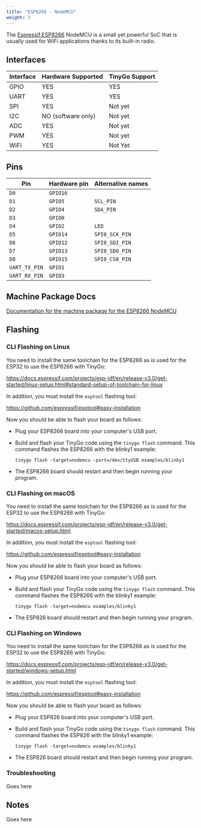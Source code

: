 ```yaml
---
title: "ESP8266 - NodeMCU"
weight: 3
---
```


The [Espressif ESP8266](https://www.espressif.com/en/products/socs/esp8266) NodeMCU is a small yet powerful SoC that is usually used for WiFi applications thanks to its built-in radio.

## Interfaces

| Interface | Hardware Supported | TinyGo Support |
| --------- | ------------- | ----- |
| GPIO      | YES | YES |
| UART      | YES | YES |
| SPI      | YES | Not yet |
| I2C      | NO (software only) | Not yet |
| ADC      | YES | Not yet |
| PWM      | YES | Not yet |
| WiFi      | YES | Not Yet |

## Pins

| Pin               | Hardware pin | Alternative names |
| ----------------- | ------------ | ----------------- |
| `D0`              | `GPIO16`     |                   |
| `D1`              | `GPIO5`      | `SCL_PIN`         |
| `D2`              | `GPIO4`      | `SDA_PIN`         |
| `D3`              | `GPIO0`      |                   |
| `D4`              | `GPIO2`      | `LED`             |
| `D5`              | `GPIO14`     | `SPI0_SCK_PIN`    |
| `D6`              | `GPIO12`     | `SPI0_SDI_PIN`    |
| `D7`              | `GPIO13`     | `SPI0_SDO_PIN`    |
| `D8`              | `GPIO15`     | `SPI0_CS0_PIN`    |
| `UART_TX_PIN`     | `GPIO1`      |                   |
| `UART_RX_PIN`     | `GPIO3`      |                   |

## Machine Package Docs

[Documentation for the machine package for the ESP8266 NodeMCU](../machine/nodemcu)

## Flashing

### CLI Flashing on Linux

You need to install the same toolchain for the ESP8266 as is used for the ESP32 to use the ESP8266 with TinyGo: 

https://docs.espressif.com/projects/esp-idf/en/release-v3.0/get-started/linux-setup.html#standard-setup-of-toolchain-for-linux

In addition, you must install the `esptool` flashing tool:

https://github.com/espressif/esptool#easy-installation

Now you should be able to flash your board as follows:

- Plug your ESP8266 board into your computer's USB port.
- Build and flash your TinyGo code using the `tinygo flash` command. This command flashes the ESP8266 with the blinky1 example:

    ```
    tinygo flash -target=nodemcu -port=/dev/ttyUSB examples/blinky1
    ```

- The ESP8266 board should restart and then begin running your program.

### CLI Flashing on macOS

You need to install the same toolchain for the ESP8266 as is used for the ESP32 to use the ESP8266 with TinyGo:

https://docs.espressif.com/projects/esp-idf/en/release-v3.0/get-started/macos-setup.html

In addition, you must install the `esptool` flashing tool:

https://github.com/espressif/esptool#easy-installation

Now you should be able to flash your board as follows:

- Plug your ESP8266 board into your computer's USB port.
- Build and flash your TinyGo code using the `tinygo flash` command. This command flashes the ESP8266 with the blinky1 example:

    ```
    tinygo flash -target=nodemcu examples/blinky1
    ```

- The ESP826 board should restart and then begin running your program.

### CLI Flashing on Windows

You need to install the same toolchain for the ESP8266 as is used for the ESP32 to use the ESP8266 with TinyGo:

https://docs.espressif.com/projects/esp-idf/en/release-v3.0/get-started/windows-setup.html

In addition, you must install the `esptool` flashing tool:

https://github.com/espressif/esptool#easy-installation

Now you should be able to flash your board as follows:

- Plug your ESP826 board into your computer's USB port.
- Build and flash your TinyGo code using the `tinygo flash` command. This command flashes the ESP826 with the blinky1 example:

    ```
    tinygo flash -target=nodemcu examples/blinky1
    ```

- The ESP826 board should restart and then begin running your program.

### Troubleshooting

Goes here

## Notes

Goes here

